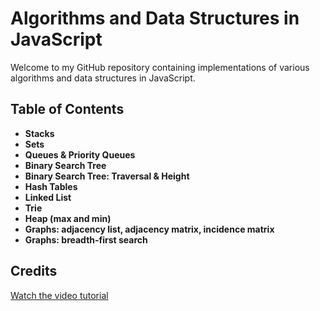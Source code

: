 # Algorithms and Data Structures in JavaScript

Welcome to my GitHub repository containing implementations of various algorithms and data structures in JavaScript.

## Table of Contents
- **Stacks**
- **Sets**
- **Queues & Priority Queues**
- **Binary Search Tree**
- **Binary Search Tree: Traversal & Height**
- **Hash Tables**
- **Linked List**
- **Trie**
- **Heap (max and min)**
- **Graphs: adjacency list, adjacency matrix, incidence matrix**
- **Graphs: breadth-first search**

## Credits
[Watch the video tutorial](https://www.youtube.com/watch?v=t2CEgPsws3U&t=5253s)
